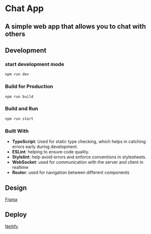 # Chat App

## A simple web app that allows you to chat with others

## Development

### start development mode

`npm run dev`

### Build for Production

`npm run build`

### Build and Run

`npm run start`

### Built With

- **TypeScript**: Used for static type checking, which helps in catching errors early during development.
- **ESLint**: helping to ensure code quality.
- **Stylelint**: help avoid errors and enforce conventions in stylesheets.
- **WebSocket**: used for communication with the server and client in realtime
- **Router**: used for navigation between different components

## Design

[Figma](<https://www.figma.com/file/BS2k3rVWF8dyl3D0UMO5QH/Chat_external_link-(Copy)?type=design&node-id=46684-2&mode=design>)

## Deploy

[Netlify](https://deploy-preview-3--bejewelled-gumdrop-de6900.netlify.app/)
